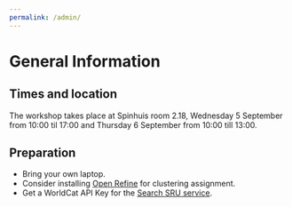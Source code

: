 ```yaml
---
permalink: /admin/
---
```

# General Information

## Times and location

The workshop takes place at Spinhuis room 2.18, Wednesday 5 September from 10:00 til 17:00 and Thursday 6 September from 10:00 till 13:00.

## Preparation

- Bring your own laptop.
- Consider installing [Open Refine](http://openrefine.org/) for clustering assignment.
- Get a WorldCat API Key for the [Search SRU service](https://www.oclc.org/developer/develop/web-services/worldcat-search-api.en.html).
